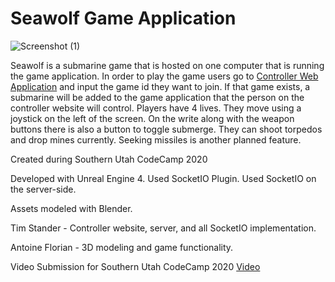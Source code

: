 # Seawolf Game Application

![Screenshot (1)](https://user-images.githubusercontent.com/31717032/115579977-e9b06880-a283-11eb-87e7-bf730e904954.png)

Seawolf is a submarine game that is hosted on one computer that is running the game application. In order to play the game users go to [Controller Web Application](https://seawolf-server.herokuapp.com) and input the game id they want to join. If that game exists, a submarine will be added to the game application that the person on the controller website will control. Players have 4 lives. They move using a joystick on the left of the screen. On the write along with the weapon buttons there is also a button to toggle submerge. They can shoot torpedos and drop mines currently. Seeking missiles is another planned feature. 

Created during Southern Utah CodeCamp 2020

Developed with Unreal Engine 4.
Used SocketIO Plugin.
Used SocketIO on the server-side.

Assets modeled with Blender.

Tim Stander - Controller website, server, and all SocketIO implementation.

Antoine Florian - 3D modeling and game functionality.

Video Submission for Southern Utah CodeCamp 2020 [Video](https://www.youtube.com/watch?v=cdX3QgFezSk/)
